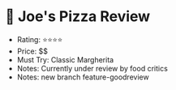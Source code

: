 # 🍕 Joe's Pizza Review
- Rating: ⭐⭐⭐⭐
- Price: $$
- Must Try: Classic Margherita
- Notes: Currently under review by food critics
- Notes: new branch feature-goodreview